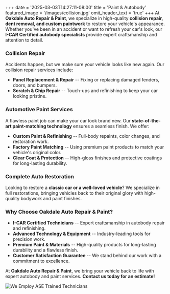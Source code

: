 +++
date = '2025-03-03T14:27:11-08:00'
title = 'Paint & Autobody'
featured_image = '/images/collision.jpg'
omit_header_text = 'true'
+++
At **Oakdale Auto Repair & Paint**, we specialize in high-quality **collision repair, dent removal, and custom paintwork** to restore your vehicle's appearance. Whether you've been in an accident or want to refresh your car's look, our **I-CAR Certified autobody specialists** provide expert craftsmanship and attention to detail.

### **Collision Repair**

Accidents happen, but we make sure your vehicle looks like new again. Our collision repair services include:

-   **Panel Replacement & Repair** -- Fixing or replacing damaged fenders, doors, and bumpers.
-   **Scratch & Chip Repair** -- Touch-ups and refinishing to keep your car looking pristine.

### **Automotive Paint Services**

A flawless paint job can make your car look brand new. Our **state-of-the-art paint-matching technology** ensures a seamless finish. We offer:

-   **Custom Paint & Refinishing** -- Full-body repaints, color changes, and restoration work.
-   **Factory Paint Matching** -- Using premium paint products to match your vehicle's original color.
-   **Clear Coat & Protection** -- High-gloss finishes and protective coatings for long-lasting durability.

### **Complete Auto Restoration**

Looking to restore a **classic car or a well-loved vehicle**? We specialize in full restorations, bringing vehicles back to their original glory with high-quality bodywork and paint finishes.

### **Why Choose Oakdale Auto Repair & Paint?**

-   **I-CAR Certified Technicians** -- Expert craftsmanship in autobody repair and refinishing.
-   **Advanced Technology & Equipment** -- Industry-leading tools for precision work.
-   **Premium Paint & Materials** -- High-quality products for long-lasting durability and a flawless finish.
-   **Customer Satisfaction Guarantee** -- We stand behind our work with a commitment to excellence.

At **Oakdale Auto Repair & Paint**, we bring your vehicle back to life with expert autobody and paint services. **Contact us today for an estimate!**

![We Employ ASE Trained Technicians](/images/ASE-ICAR-2.png)